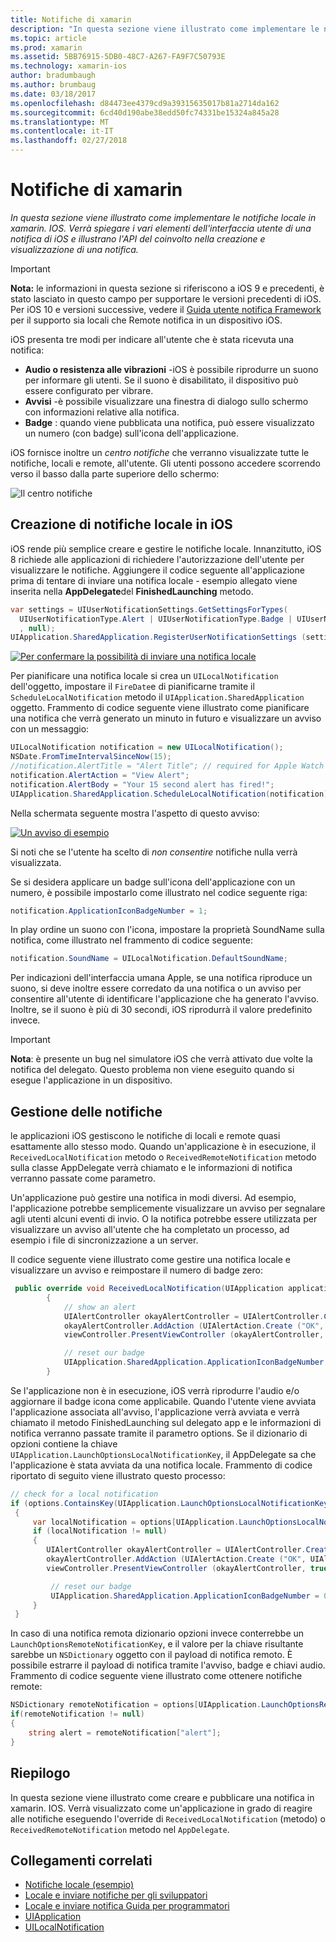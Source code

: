 ```yaml
---
title: Notifiche di xamarin
description: "In questa sezione viene illustrato come implementare le notifiche locale in xamarin. IOS. Verrà spiegare i vari elementi dell'interfaccia utente di una notifica di iOS e illustrano l'API del coinvolto nella creazione e visualizzazione di una notifica."
ms.topic: article
ms.prod: xamarin
ms.assetid: 5BB76915-5DB0-48C7-A267-FA9F7C50793E
ms.technology: xamarin-ios
author: bradumbaugh
ms.author: brumbaug
ms.date: 03/18/2017
ms.openlocfilehash: d84473ee4379cd9a39315635017b81a2714da162
ms.sourcegitcommit: 6cd40d190abe38edd50fc74331be15324a845a28
ms.translationtype: MT
ms.contentlocale: it-IT
ms.lasthandoff: 02/27/2018
---
```

# <a name="notifications-in-xamarinios"></a>Notifiche di xamarin

_In questa sezione viene illustrato come implementare le notifiche locale in xamarin. IOS. Verrà spiegare i vari elementi dell'interfaccia utente di una notifica di iOS e illustrano l'API del coinvolto nella creazione e visualizzazione di una notifica._

> [!IMPORTANT]
> **Nota:** le informazioni in questa sezione si riferiscono a iOS 9 e precedenti, è stato lasciato in questo campo per supportare le versioni precedenti di iOS. Per iOS 10 e versioni successive, vedere il [Guida utente notifica Framework](~/ios/platform/user-notifications/index.md) per il supporto sia locali che Remote notifica in un dispositivo iOS.

iOS presenta tre modi per indicare all'utente che è stata ricevuta una notifica:

-  **Audio o resistenza alle vibrazioni** -iOS è possibile riprodurre un suono per informare gli utenti. Se il suono è disabilitato, il dispositivo può essere configurato per vibrare.
-  **Avvisi** -è possibile visualizzare una finestra di dialogo sullo schermo con informazioni relative alla notifica.
-  **Badge** : quando viene pubblicata una notifica, può essere visualizzato un numero (con badge) sull'icona dell'applicazione.


iOS fornisce inoltre un *centro notifiche* che verranno visualizzate tutte le notifiche, locali e remote, all'utente. Gli utenti possono accedere scorrendo verso il basso dalla parte superiore dello schermo:

 ![](local-notifications-in-ios-images/image13.png "Il centro notifiche")

## <a name="creating-local-notifications-in-ios"></a>Creazione di notifiche locale in iOS

iOS rende più semplice creare e gestire le notifiche locale.
Innanzitutto, iOS 8 richiede alle applicazioni di richiedere l'autorizzazione dell'utente per visualizzare le notifiche. Aggiungere il codice seguente all'applicazione prima di tentare di inviare una notifica locale - esempio allegato viene inserita nella **AppDelegate**del **FinishedLaunching** metodo.

```csharp
var settings = UIUserNotificationSettings.GetSettingsForTypes(
  UIUserNotificationType.Alert | UIUserNotificationType.Badge | UIUserNotificationType.Sound
  , null);
UIApplication.SharedApplication.RegisterUserNotificationSettings (settings);
```

  [ ![](local-notifications-in-ios-images/image0-sml.png "Per confermare la possibilità di inviare una notifica locale")](local-notifications-in-ios-images/image0.png)

Per pianificare una notifica locale si crea un `UILocalNotification` dell'oggetto, impostare il `FireDate`e di pianificarne tramite il `ScheduleLocalNotification` metodo il `UIApplication.SharedApplication` oggetto. Frammento di codice seguente viene illustrato come pianificare una notifica che verrà generato un minuto in futuro e visualizzare un avviso con un messaggio:

```csharp
UILocalNotification notification = new UILocalNotification();
NSDate.FromTimeIntervalSinceNow(15);
//notification.AlertTitle = "Alert Title"; // required for Apple Watch notifications
notification.AlertAction = "View Alert";
notification.AlertBody = "Your 15 second alert has fired!";
UIApplication.SharedApplication.ScheduleLocalNotification(notification);
```

Nella schermata seguente mostra l'aspetto di questo avviso:

  [ ![](local-notifications-in-ios-images/image2-sml.png "Un avviso di esempio")](local-notifications-in-ios-images/image2.png)

Si noti che se l'utente ha scelto di *non consentire* notifiche nulla verrà visualizzata.

Se si desidera applicare un badge sull'icona dell'applicazione con un numero, è possibile impostarlo come illustrato nel codice seguente riga:

```csharp
notification.ApplicationIconBadgeNumber = 1;
```

In play ordine un suono con l'icona, impostare la proprietà SoundName sulla notifica, come illustrato nel frammento di codice seguente:

```csharp
notification.SoundName = UILocalNotification.DefaultSoundName;
```

Per indicazioni dell'interfaccia umana Apple, se una notifica riproduce un suono, si deve inoltre essere corredato da una notifica o un avviso per consentire all'utente di identificare l'applicazione che ha generato l'avviso. Inoltre, se il suono è più di 30 secondi, iOS riprodurrà il valore predefinito invece.

> [!IMPORTANT]
> **Nota**: è presente un bug nel simulatore iOS che verrà attivato due volte la notifica del delegato. Questo problema non viene eseguito quando si esegue l'applicazione in un dispositivo.

## <a name="handling-notifications"></a>Gestione delle notifiche

le applicazioni iOS gestiscono le notifiche di locali e remote quasi esattamente allo stesso modo. Quando un'applicazione è in esecuzione, il `ReceivedLocalNotification` metodo o `ReceivedRemoteNotification` metodo sulla classe AppDelegate verrà chiamato e le informazioni di notifica verranno passate come parametro.

Un'applicazione può gestire una notifica in modi diversi. Ad esempio, l'applicazione potrebbe semplicemente visualizzare un avviso per segnalare agli utenti alcuni eventi di invio. O la notifica potrebbe essere utilizzata per visualizzare un avviso all'utente che ha completato un processo, ad esempio i file di sincronizzazione a un server.

Il codice seguente viene illustrato come gestire una notifica locale e visualizzare un avviso e reimpostare il numero di badge zero:

```csharp
 public override void ReceivedLocalNotification(UIApplication application, UILocalNotification notification)
        {
            // show an alert
            UIAlertController okayAlertController = UIAlertController.Create (notification.AlertAction, notification.AlertBody, UIAlertControllerStyle.Alert);
            okayAlertController.AddAction (UIAlertAction.Create ("OK", UIAlertActionStyle.Default, null));
            viewController.PresentViewController (okayAlertController, true, null);

            // reset our badge
            UIApplication.SharedApplication.ApplicationIconBadgeNumber = 0;
        }
```

Se l'applicazione non è in esecuzione, iOS verrà riprodurre l'audio e/o aggiornare il badge icona come applicabile. Quando l'utente viene avviata l'applicazione associata all'avviso, l'applicazione verrà avviata e verrà chiamato il metodo FinishedLaunching sul delegato app e le informazioni di notifica verranno passate tramite il parametro options. Se il dizionario di opzioni contiene la chiave `UIApplication.LaunchOptionsLocalNotificationKey`, il AppDelegate sa che l'applicazione è stata avviata da una notifica locale. Frammento di codice riportato di seguito viene illustrato questo processo:

```csharp
// check for a local notification
if (options.ContainsKey(UIApplication.LaunchOptionsLocalNotificationKey))
 {
     var localNotification = options[UIApplication.LaunchOptionsLocalNotificationKey] as UILocalNotification;
     if (localNotification != null)
     {
        UIAlertController okayAlertController = UIAlertController.Create (localNotification.AlertAction, localNotification.AlertBody, UIAlertControllerStyle.Alert);
        okayAlertController.AddAction (UIAlertAction.Create ("OK", UIAlertActionStyle.Default, null));
        viewController.PresentViewController (okayAlertController, true, null);

         // reset our badge
         UIApplication.SharedApplication.ApplicationIconBadgeNumber = 0;
     }
 }
```

In caso di una notifica remota dizionario opzioni invece conterrebbe un `LaunchOptionsRemoteNotificationKey`, e il valore per la chiave risultante sarebbe un `NSDictionary` oggetto con il payload di notifica remoto. È possibile estrarre il payload di notifica tramite l'avviso, badge e chiavi audio. Frammento di codice seguente viene illustrato come ottenere notifiche remote:

```csharp
NSDictionary remoteNotification = options[UIApplication.LaunchOptionsRemoteNotificationKey];
if(remoteNotification != null)
{
    string alert = remoteNotification["alert"];
}
```

## <a name="summary"></a>Riepilogo

In questa sezione viene illustrato come creare e pubblicare una notifica in xamarin. IOS. Verrà visualizzato come un'applicazione in grado di reagire alle notifiche eseguendo l'override di `ReceivedLocalNotification` (metodo) o `ReceivedRemoteNotification` metodo nel `AppDelegate`.


## <a name="related-links"></a>Collegamenti correlati

- [Notifiche locale (esempio)](https://developer.xamarin.com/samples/monotouch/LocalNotifications)
- [Locale e inviare notifiche per gli sviluppatori](https://developer.apple.com/notifications/)
- [Locale e inviare notifica Guida per programmatori](https://developer.apple.com/library/prerelease/content/documentation/NetworkingInternet/Conceptual/RemoteNotificationsPG/)
- [UIApplication](http://iosapi.xamarin.com/?link=T%3aMonoTouch.UIKit.UIApplication)
- [UILocalNotification](http://iosapi.xamarin.com/?link=T%3aMonoTouch.UIKit.UILocalNotification)
